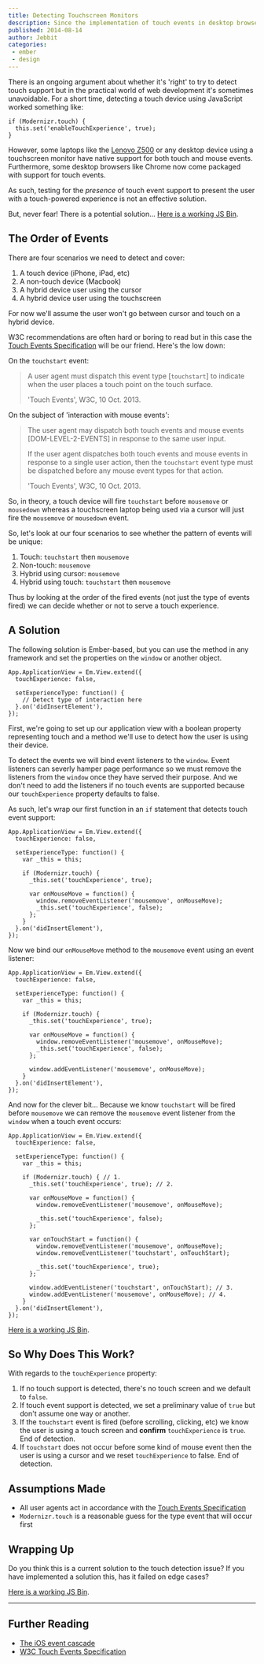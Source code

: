 ```yaml
---
title: Detecting Touchscreen Monitors
description: Since the implementation of touch events in desktop browsers, there hasn't been a reliable way to avoid serving the user touch experiences when they are using a desktop computer with a touchscreen monitor. We discuss one method that is easy to implement but reliable.
published: 2014-08-14
author: Jebbit
categories:
 - ember
 - design
---
```


There is an ongoing argument about whether it's 'right' to try to detect touch support but in the practical world of web development it's sometimes unavoidable. For a short time, detecting a touch device using JavaScript worked something like:

```
if (Modernizr.touch) {
  this.set('enableTouchExperience', true);
}
```

However, some laptops like the [Lenovo Z500](http://shop.lenovo.com/ae/en/laptops/lenovo/z-series/z500-touch/?ipromoID=ae_touch_z500-touch) or any desktop device using a touchscreen monitor have native support for both touch and mouse events. Furthermore, some desktop browsers like Chrome now come packaged with support for touch events.

As such, testing for the *presence* of touch event support to present the user with a touch-powered experience is not an effective solution.

But, never fear! There is a potential solution... [Here is a working JS Bin](http://emberjs.jsbin.com/tiqamaqamaqe/3/edit?html,js,output).

The Order of Events
------

There are four scenarios we need to detect and cover:
1. A touch device (iPhone, iPad, etc)
2. A non-touch device (Macbook)
3. A hybrid device user using the cursor
4. A hybrid device user using the touchscreen

<p class="endnote">For now we'll assume the user won't go between cursor and touch on a hybrid device.</p>

W3C recommendations are often hard or boring to read but in this case the [Touch Events Specification](http://www.w3.org/TR/touch-events/#mouse-events) will be our friend. Here's the low down:

On the `touchstart` event:

<blockquote>
<p>A user agent must dispatch this event type [<code>touchstart</code>] to indicate when the user places a touch point on the touch surface.</p>
<footer>'Touch Events', W3C, 10 Oct. 2013.</footer>
</blockquote>

On the subject of 'interaction with mouse events':

<blockquote>
<p>The user agent may dispatch both touch events and mouse events [DOM-LEVEL-2-EVENTS] in response to the same user input.</p>

<p>If the user agent dispatches both touch events and mouse events in response to a single user action, then the <code>touchstart</code> event type must be dispatched before any mouse event types for that action.</p>
<footer>'Touch Events', W3C, 10 Oct. 2013.</footer>
</blockquote>

So, in theory, a touch device will fire `touchstart` before `mousemove` or `mousedown` whereas a touchscreen laptop being used via a cursor will just fire the `mousemove` or `mousedown` event.

So, let's look at our four scenarios to see whether the pattern of events will be unique:

1. Touch: `touchstart` then `mousemove`
2. Non-touch: `mousemove`
3. Hybrid using cursor: `mousemove`
4. Hybrid using touch: `touchstart` then `mousemove`

Thus by looking at the order of the fired events (not just the type of events fired) we can decide whether or not to serve a touch experience.

A Solution
------

The following solution is Ember-based, but you can use the method in any framework and set the properties on the `window` or another object.

```
App.ApplicationView = Em.View.extend({
  touchExperience: false,

  setExperienceType: function() {
    // Detect type of interaction here
  }.on('didInsertElement'),
});
```

First, we're going to set up our application view with a boolean property representing touch and a method we'll use to detect how the user is using their device.

To detect the events we will bind event listeners to the `window`. Event listeners can severly hamper page performance so we must remove the listeners from the `window` once they have served their purpose. And we don't need to add the listeners if no touch events are supported because our `touchExperience` property defaults to false.

As such, let's wrap our first function in an `if` statement that detects touch event support:

```
App.ApplicationView = Em.View.extend({
  touchExperience: false,

  setExperienceType: function() {
    var _this = this;

    if (Modernizr.touch) {
      _this.set('touchExperience', true);

      var onMouseMove = function() {
        window.removeEventListener('mousemove', onMouseMove);
        _this.set('touchExperience', false);
      };
    }
  }.on('didInsertElement'),
});
```

Now we bind our `onMouseMove` method to the `mousemove` event using an event listener:

```
App.ApplicationView = Em.View.extend({
  touchExperience: false,

  setExperienceType: function() {
    var _this = this;

    if (Modernizr.touch) {
      _this.set('touchExperience', true);

      var onMouseMove = function() {
        window.removeEventListener('mousemove', onMouseMove);
        _this.set('touchExperience', false);
      };

      window.addEventListener('mousemove', onMouseMove);
    }
  }.on('didInsertElement'),
});
```

And now for the clever bit... Because we know `touchstart` will be fired before `mousemove` we can remove the `mousemove` event listener from the `window` when a touch event occurs:

```
App.ApplicationView = Em.View.extend({
  touchExperience: false,

  setExperienceType: function() {
    var _this = this;

    if (Modernizr.touch) { // 1.
      _this.set('touchExperience', true); // 2.

      var onMouseMove = function() {
        window.removeEventListener('mousemove', onMouseMove);

        _this.set('touchExperience', false);
      };

      var onTouchStart = function() {
        window.removeEventListener('mousemove', onMouseMove);
        window.removeEventListener('touchstart', onTouchStart);

        _this.set('touchExperience', true);
      };

      window.addEventListener('touchstart', onTouchStart); // 3.
      window.addEventListener('mousemove', onMouseMove); // 4.
    }
  }.on('didInsertElement'),
});
```
[Here is a working JS Bin](http://emberjs.jsbin.com/tiqamaqamaqe/3/edit?html,js,output).

So Why Does This Work?
------

With regards to the `touchExperience` property:

1. If no touch support is detected, there's no touch screen and we default to `false`.
2. If touch event support is detected, we set a preliminary value of `true` but don't assume one way or another.
3. If the `touchstart` event is fired (before scrolling, clicking, etc) we know the user is using a touch screen and **confirm** `touchExperience` is `true`. End of detection.
4. If `touchstart` does not occur before some kind of mouse event then the user is using a cursor and we reset `touchExperience` to false. End of detection.

Assumptions Made
------

- All user agents act in accordance with the [Touch Events Specification](http://www.w3.org/TR/touch-events/#mouse-events)
- `Modernizr.touch` is a reasonable guess for the type event that will occur first

Wrapping Up
------

Do you think this is a current solution to the touch detection issue? If you have implemented a solution this, has it failed on edge cases?

[Here is a working JS Bin](http://emberjs.jsbin.com/tiqamaqamaqe/3/edit?html,js,output).

---

Further Reading
------

- [The iOS event cascade](http://www.quirksmode.org/blog/archives/2014/02/the_ios_event_c.html)
- [W3C Touch Events Specification](http://www.w3.org/TR/touch-events/#mouse-events)
